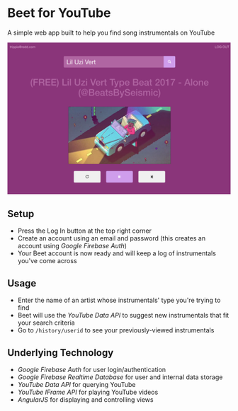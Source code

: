 # Beet for YouTube
A simple web app built to help you find song instrumentals on YouTube

![BeetImage](https://github.com/punyasc/Beet-for-YouTube/raw/master/screenshot.png)

## Setup
* Press the Log In button at the top right corner
* Create an account using an email and password (this creates an account using *Google Firebase Auth*)
* Your Beet account is now ready and will keep a log of instrumentals you've come across

## Usage
* Enter the name of an artist whose instrumentals' type you're trying to find
* Beet will use the *YouTube Data API* to suggest new instrumentals that fit your search criteria
* Go to `/history/userid` to see your previously-viewed instrumentals

## Underlying Technology
* *Google Firebase Auth* for user login/authentication
* *Google Firebase Realtime Database* for user and internal data storage
* *YouTube Data API* for querying YouTube
* *YouTube IFrame API* for playing YouTube videos
* *AngularJS* for displaying and controlling views
